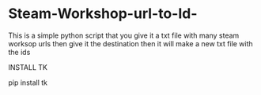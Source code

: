 # Steam-Workshop-url-to-Id-
This is a simple python script that you give it a txt file with many steam worksop urls then give it the destination then it will make a new txt file with the ids 

INSTALL TK 

pip install tk

